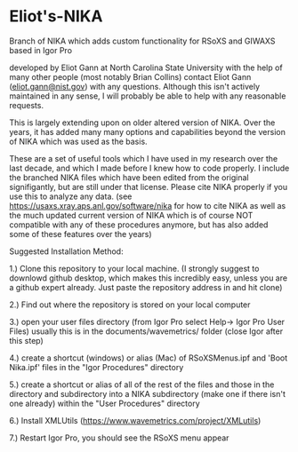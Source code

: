 # Eliot's-NIKA
Branch of NIKA which adds custom functionality for RSoXS and GIWAXS based in Igor Pro

developed by Eliot Gann at North Carolina State University with the help of many other people (most notably Brian Collins)
contact Eliot Gann (eliot.gann@nist.gov) with any questions.  Although this isn't actively maintained in any sense, I will probably be able to help with any reasonable requests.

This is largely extending upon on older altered version of NIKA.  Over the years, it has added many many options and capabilities beyond the version of NIKA which was used as the basis.  

These are a set of useful tools which I have used in my research over the last decade, and which I made before I knew how to code properly.  I include the branched NIKA files which have been edited from the original signifigantly, but are still under that license.  Please cite NIKA properly if you use this to analyze any data.  (see https://usaxs.xray.aps.anl.gov/software/nika for how to cite NIKA as well as the much updated current version of NIKA which is  of course NOT compatible with any of these procedures anymore, but has also added some of these features over the years)

Suggested Installation Method:

1.) Clone this repository to your local machine.  (I strongly suggest to downlowd github desktop, which makes this incredibly easy, unless you are a github expert already.  Just paste the repository address in and hit clone)

2.) Find out where the repository is stored on your local computer

3.) open your user files directory (from Igor Pro  select Help-> Igor Pro User Files)
    usually this is in the documents/wavemetrics/ folder
    (close Igor after this step)

4.) create a shortcut (windows) or alias (Mac) of RSoXSMenus.ipf and 'Boot Nika.ipf' files in the "Igor Procedures" directory

5.) create a shortcut or alias of all of the rest of the files and those in the directory and subdirectory into a NIKA subdirectory (make one if there isn't one already) within the "User Procedures" directory

6.) Install XMLUtils (https://www.wavemetrics.com/project/XMLutils)

7.) Restart Igor Pro, you should see the RSoXS menu appear
